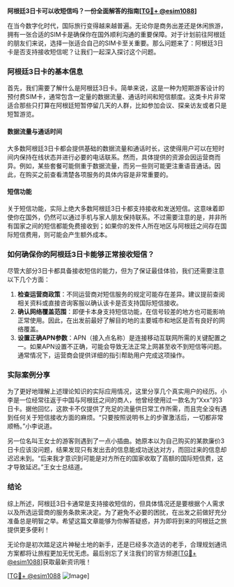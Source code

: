 **阿根廷3日卡可以收短信吗？一份全面解答的指南[[TG💪+ @esim1088](https://t.me/s/esim1088)]**

在当今数字化时代，国际旅行变得越来越普遍。无论你是商务出差还是休闲旅游，拥有一张合适的SIM卡是确保你在国外顺利沟通的重要保障。对于计划前往阿根廷的朋友们来说，选择一张适合自己的SIM卡至关重要。那么问题来了：阿根廷3日卡是否支持接收短信呢？让我们一起深入探讨这个问题。

### 阿根廷3日卡的基本信息

首先，我们需要了解什么是阿根廷3日卡。简单来说，这是一种为短期游客设计的预付费SIM卡，通常包含一定量的数据流量、通话时间和短信额度。这类卡片非常适合那些只打算在阿根廷短暂停留几天的人群，比如参加会议、探亲访友或者只是短暂游览。

#### 数据流量与通话时间

大多数阿根廷3日卡都会提供基础的数据流量和通话时长，这使得用户可以在短时间内保持在线状态并进行必要的电话联系。然而，具体提供的资源会因运营商而异。例如，某些套餐可能侧重于数据流量，而另一些则可能更注重语音通话。因此，在购买之前查看清楚各项服务的具体内容是非常重要的。

#### 短信功能

关于短信功能，实际上绝大多数阿根廷3日卡都支持接收和发送短信。这意味着即使你在国外，仍然可以通过手机与家人朋友保持联系。不过需要注意的是，并非所有国家之间的短信都能免费接收到；如果你的发件人所在地区与阿根廷之间存在国际短信费用，则可能会产生额外成本。

### 如何确保你的阿根廷3日卡能够正常接收短信？

尽管大部分3日卡都具备接收短信的能力，但为了保证最佳体验，我们还需要注意以下几个方面：

1. **检查运营商政策**：不同运营商对短信服务的规定可能存在差异。建议提前查阅相关资料或直接咨询客服以确认该卡是否支持国际短信接收。
2. **确认网络覆盖范围**：即便卡本身支持短信功能，在信号较差的地方也可能影响正常使用。因此，在出发前最好了解目的地的主要城市和地区是否有良好的网络覆盖。
3. **设置正确APN参数**：APN（接入点名称）是连接移动互联网所需的关键配置之一。如果APN设置不正确，可能会导致无法正常上网甚至收不到短信等问题。通常情况下，运营商会提供详细的指引帮助用户完成这项操作。

### 实际案例分享

为了更好地理解上述理论知识的实际应用情况，这里分享几个真实用户的经历。小李是一位经常往返于中国与阿根廷之间的商人，他曾经使用过一款名为“Xxx”的3日卡。据他回忆，这款卡不仅提供了充足的流量供日常工作所需，而且完全没有遇到任何关于短信接收方面的麻烦。“只要按照说明书上的步骤激活后，一切都非常顺畅。”小李说道。

另一位名叫王女士的游客则遇到了一点小插曲。她原本以为自己购买的某款廉价3日卡应该没问题，结果发现只有发出去的信息能成功送达对方，而回过来的信息却迟迟未到。“后来我才意识到可能是对方所在的国家收取了高额的国际短信费，这才导致延迟。”王女士总结道。

### 结论

综上所述，阿根廷3日卡通常是支持接收短信的，但具体情况还是要根据个人需求以及所选运营商的服务条款来决定。为了避免不必要的困扰，在出发之前做好充分准备总是明智之举。希望这篇文章能够为你解答疑惑，并为即将到来的阿根廷之旅提供更多便利！

无论你是初次踏足这片神秘土地的新手，还是已经多次造访的老手，合理规划通讯方案都将让旅程更加无忧无虑。最后别忘了关注我们的官方频道[[TG💪+ @esim1088](https://t.me/s/esim1088)]获取最新资讯哦！ 

[[TG💪+ @esim1088](https://t.me/s/esim1088) ![Image](https://i.postimg.cc/4NQfJmqS/Snipaste-2025-05-13-00-14-12.png)]